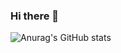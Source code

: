 ### Hi there 👋
![Anurag's GitHub stats](https://github-readme-stats.vercel.app/api?username=BOumaima&show_icons=true&theme=tokyonight)
